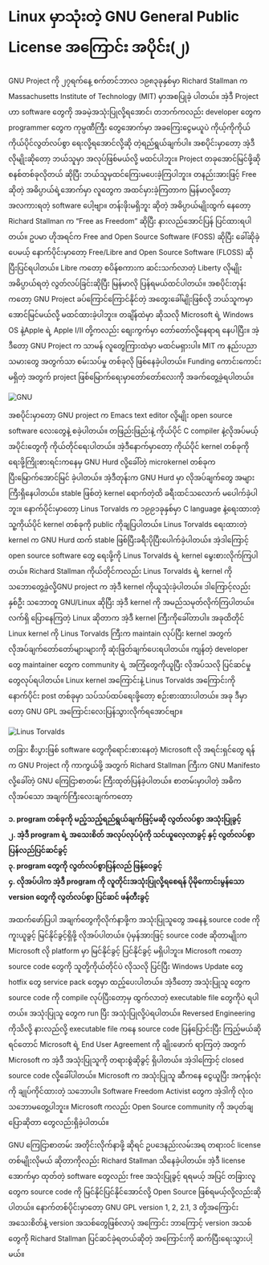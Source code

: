 # Linux မှာသုံးတဲ့ GNU General Public License အကြောင်း အပိုင်း\(၂\)

GNU Project ကို ၂၇ရက်နေ့ စက်တင်ဘာလ ၁၉၈၃ခုနှစ်မှာ Richard Stallman က Massachusetts Institute of Technology \(MIT\) မှာအစပြုခဲ့ ပါတယ်။ အဲ့ဒီ Project ဟာ software တွေကို အခမဲ့အသုံးပြုလို့ရအောင်၊ တဘက်ကလည်း developer တွေက programmer တွေက ကုမ္ပဏီကြီး တွေအောက်မှာ အခကြေးငွေမယူပဲ ကိုယ့်ကိုကိုယ် ကိုယ်ပိုင်လွတ်လပ်စွာ ရေးလို့ရအောင်လို့ဆို တဲ့ရည်ရွယ်ချက်ပါ။ အစပိုင်းမှာတော့ အဲ့ဒီလိုမျိုးဆိုတော့ ဘယ်သူမှာ အလုပ်ဖြစ်မယ်လို့ မထင်ပါဘူး။ Project တခုအောင်မြင်ဖို့ဆို စနစ်တစ်ခုလိုတယ် ဆိုပြီး ဘယ်သူမှထင်ကြေးမပေးခဲ့ကြပါဘူး။ တနည်းအားဖြင့် Free ဆိုတဲ့ အဓိပ္ပာယ်ရဲ့အောက်မှာ လူတွေက အထင်မှားခဲ့ကြတာက မြန်မာလို့တော့ အလကားရတဲ့ software ပေါ့ဗျာ။ တန်းဖိုးမရှိဘူး ဆိုတဲ့ အဓိပ္ပာယ်မျိုးထွက် နေတော့ Richard Stallman က “Free as Freedom” ဆိုပြီး နားလည်အောင်ပြန် ပြင်ထားရပါတယ်။ ဥပမာ ဟိုအရင်က Free and Open Source Software \(FOSS\) ဆိုပြီး ခေါ်ဆိုခဲ့ပေမယ့် နောက်ပိုင်းမှာတော့ Free/Libre and Open Source Software \(FLOSS\) ဆိုပြီးပြင်ရပါတယ်။ Libre ကတော့ စပိန်စကားက ဆင်းသက်လာတဲ့ Liberty  လိုမျိုး အဓိပ္ပာယ်ရတဲ့ လွတ်လပ်ခြင်းဆိုပြီး  မြန်မာလို ပြန်ရမယ်ထင်ပါတယ်။ အစပိုင်းတုန်းကတော့ GNU Project ခပ်ကြောင်ကြောင်နိုင်တဲ့ အတွေးခေါ်မျိုးဖြစ်လို့ ဘယ်သူကမှာ အောင်မြင်မယ်လို့ မထင်ထားခဲ့ပါဘူး။ တချိန်ထဲမှာ ဆိုသလို Microsoft ရဲ့ Windows OS နဲ့Apple ရဲ့ Apple I/II တို့ကလည်း စျေးကွက်မှာ တော်တော်လို့နေရာရ နေပါပြီး။ အဲ့ဒီတော့ GNU Project က သာမန် လူတွေကြားထဲမှာ မထင်မရှားပါ။ MIT က နည်းပညာသမားတွေ အတွက်သာ စမ်းသပ်မှု တစ်ခုလို ဖြစ်နေခဲ့ပါတယ်။ Funding ကောင်းကောင်းမရှိတဲ့ အတွက် project ဖြစ်မြောက်ရေးမှာတော်တော်လေးကို အခက်တွေ့ခဲ့ရပါတယ်။

![GNU](https://itmatic101.files.wordpress.com/2019/09/3a4f4-debian_linux_os_black_wallpaper.png?w=150&h=150)

အစပိုင်းမှာတော့ GNU project က Emacs text editor လို့မျိုး open source software လေးတွေနဲ့ စခဲ့ပါတယ်။ တဖြည်းဖြည်းနဲ့ ကိုယ်ပိုင် C compiler နဲ့လိုအပ်မယ့် အပိုင်းတွေကို ကိုယ်တိုင်ရေးပါတယ်။ အဲ့ဒီနောက်မှာတော့ ကိုယ်ပိုင် kernel တစ်ခုကို ရေးဖို့ကြိုးစားရင်းကနေမှ GNU Hurd လို့ခေါ်တဲ့ microkernel တစ်ခုက ပြီးမြောက်အောင်မြင် ခဲ့ပါတယ်။ အဲ့ဒီတုန်းက GNU Hurd မှာ လိုအပ်ချက်တွေ အများကြီးရှိနေပါတယ်။ stable ဖြစ်တဲ့ kernel ရောက်တဲ့ထိ ခရီးထင်သလောက် မပေါက်ခဲ့ပါဘူး။ နောက်ပိုင်းမှာတော့ Linus Torvalds က ၁၉၉၁ခုနှစ်မှာ C language နဲ့ရေးထားတဲ့ သူ့ကိုယ်ပိုင် kernel တစ်ခုကို public ကိုချပြပါတယ်။ Linus Torvalds ရေးထားတဲ့ kernel က GNU Hurd ထက် stable ဖြစ်ပြီးခရီးပိုပြီးပေါက်ခဲ့ပါတယ်။ အဲ့ဒါကြောင့် open source software တွေ ရေးဖို့ကို Linus Torvalds  ရဲ့ kernel မွေးစားလိုက်ကြပါတယ်။ Richard Stallman ကိုယ်တိုင်ကလည်း Linus Torvalds ရဲ့ kernel ကို သဘောတွေ့ခဲ့လို့GNU project က အဲ့ဒီ kernel ကိုယူသုံးခဲ့ပါတယ်။ ဒါကြောင့်လည်း နှစ်ဦး သဘောတူ GNU/Linux ဆိုပြီး အဲ့ဒီ kernel ကို အမည်သမုတ်လိုက်ကြပါတယ်။ လက်ရှိ ပြောနေကြတဲ့ Linux ဆိုတာက အဲ့ဒီ kernel ကြီးကိုခေါ်တာပါ။ အခုထိတိုင် Linux kernel ကို Linus Torvalds ကြီးက maintain လုပ်ပြီး kernel အတွက်လိုအပ်ချက်တော်တော်များများကို ဆုံးဖြတ်ချက်ပေးရပါတယ်။ ကျန်တဲ့ developer တွေ maintainer တွေက community ရဲ့ အကြံတွေကိုယူပြီး လိုအပ်သလို ပြင်ဆင်မှုတွေလုပ်ရပါတယ်။ Linux kernel အကြောင်းနဲ့ Linus Torvalds အကြောင်းကို နောက်ပိုင်း post တစ်ခုမှာ သပ်သပ်ထပ်ရေးဖို့တော့ စဉ်းစားထားပါတယ်။ အခု ဒီမှာတော့ GNU GPL အကြောင်းလေးပြန်သွားလိုက်ရအောင်ဗျာ။

![Linus Torvalds](https://itmatic101.files.wordpress.com/2019/09/fe7cd-linuxcon_europe_linus_torvalds_03.jpg?w=660)

တခြား စီးပွားဖြစ် software တွေကိုရောင်းစားနေတဲ့ Microsoft လို အရင်းရှင်တွေ ရန်က GNU Project ကို ကာကွယ်ဖို့ အတွက် Richard Stallman ကြီးက GNU Manifesto လို့ခေါ်တဲ့ GNU ကြေငြာစာတမ်း ကြီးထုတ်ပြန်ခဲ့ပါတယ်။ စာတမ်းမှာပါတဲ့ အဓိက လိုအပ်သော အချက်ကြီးလေးချက်ကတော့

**၁. program တစ်ခုကို မည့်သည့်ရည်ရွယ်ချက်ဖြင့်မဆို လွတ်လပ်စွာ အသုံးပြုခွင့်**  
 **၂. အဲ့ဒီ program ရဲ့ အသေးစိတ် အလုပ်လုပ်ပုံကို သင်ယူလေ့လာခွင့် နှင့် လွတ်လပ်စွာ ပြန်လည်ပြင်ဆင်ခွင့်**  
 **၃. program တွေကို လွတ်လပ်စွာပြန်လည် ဖြန့်ဝေခွင့်**  
 **၄. လိုအပ်ပါက အဲ့ဒီ program ကို လူတိုင်းအသုံးပြုလို့ရစေရန် ပိုမိုကောင်းမွန်သော version တွေကို လွတ်လပ်စွာ ပြင်ဆင် ဖန်တီးခွင့်**

အထက်ဖော်ပြပါ အချက်တွေကိုလိုက်နာဖို့က အသုံးပြုသူတွေ အနေနဲ့ source code ကို ကူးယူခွင့် မြင်နိုင်ခွင့်ရှိဖို့ လိုအပ်ပါတယ်။ ပုံမှန်အားဖြင့် source code ဆိုတာမျိုးက Microsoft လို platform မှာ မြင်နိုင်ခွင့် ပြင်နိုင်ခွင့် မရှိပါဘူး။ Microsoft ကတော့ source code တွေကို သူတို့ကိုယ်တိုင်ပဲ လိုသလို ပြင်ပြီး Windows Update တွေ hotfix တွေ service pack တွေမှာ ထည့်ပေးပါတယ်။ အဲ့ဒီတော့ အသုံးပြုသူ တွေက source code ကို compile လုပ်ပြီးတော့မှ ထွက်လာတဲ့ executable file တွေကိုပဲ ရပါတယ်။ အသုံးပြုသူ တွေက run ပြီး အသုံးပြုလို့ပဲရပါတယ်။ Reversed Engineering ကိုသိလို့ နားလည်လို့ executable file ကနေ source code ပြန်ပြောင်းပြီး ကြည့်မယ်ဆိုရင်တောင် Microsoft ရဲ့ End User Agreement ကို ချိုးဖောက် ရာကြတဲ့ အတွက် Microsoft က အဲ့ဒီ အသုံးပြုသူကို တရားစွဲဆိုခွင့် ရှိပါတယ်။ အဲ့ဒါကြောင့် closed source code လို့ခေါ်ပါတယ်။ Microsoft က အသုံးပြုသူ ဆီကနေ ငွေယူပြီး အကုန်လုံးကို ချုပ်ကိုင်ထားတဲ့ သဘောပါ။ Software Freedom Activist တွေက အဲ့ဒါကို လုံးဝ သဘောမတွေ့ပါဘူး။ Microsoft ကလည်း Open Source community ကို အပုတ်ချပြောဆိုတာ တွေလည်းရှိခဲ့ပါတယ်။

GNU ကြေငြာစာတမ်း အတိုင်းလိုက်နာဖို့ ဆိုရင် ဥပဒေနည်းလမ်းအရ တရားဝင် license တစ်မျိုးလိုမယ် ဆိုတာကိုလည်း Richard Stallman သိနေခဲ့ပါတယ်။ အဲ့ဒီ license အောက်မှာ ထုတ်တဲ့ software တွေလည်း free အသုံးပြုခွင့် ရရမယ့် အပြင် တခြားလူတွေက source code ကို မြင်နိုင်ပြင်နိုင်အောင်လို့ Open Source ဖြစ်ရမယ့်လို့လည်းဆိုပါတယ်။ နောက်တစ်ပိုင်းမှာတော့ GNU GPL version 1, 2, 2.1, 3 တို့အကြောင်းအသေးစိတ်နဲ့ version အသစ်တွေဖြစ်လာပုံ အကြောင်း ဘာကြောင့် version အသစ်တွေကို Richard Stallman ပြင်ဆင်ခဲ့ရတယ်ဆိုတဲ့ အကြောင်းကို ဆက်ပြီးရေးသွားပါ့မယ်။

